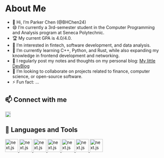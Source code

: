 # About Me

- 👋 Hi, I’m Parker Chen (@BHChen24)
- 😄 I’m currently a 3rd-semester student in the Computer Programming and Analysis program at Seneca Polytechnic.
- 🏆 My current GPA is 4.0/4.0.
- 👀 I’m interested in fintech, software development, and data analysis.
- 🌱 I’m currently learning C++, Python, and Rust, while also expanding my knowledge in frontend development and networking.
- 📝 I regularly post my notes and thoughts on my personal blog: [My little DevBlog](parkerchenca.com)
- 💞️ I’m looking to collaborate on projects related to finance, computer science, or open-source software.
- ⚡ Fun fact: ...

## 📫 Connect with me

<a href='www.linkedin.com/in/parker-chen-ca'><img alt="linkedin" src="https://raw.githubusercontent.com/rahul-jha98/rahul-jha98/561d474902b59c7429ec22bb73e225696c27b202/assets/linkedin.svg" height='18px'/></a>

## 🔨 Languages and Tools

<a href="https://nextjs.org/" target="_blank"> <img src="https://cdn.jsdelivr.net/gh/devicons/devicon@latest/icons/nextjs/nextjs-original-wordmark.svg" alt="next.js" height="42px" /> </a>
<a href="https://nextjs.org/" target="_blank"> <img src="https://cdn.jsdelivr.net/gh/devicons/devicon@latest/icons/nextjs/nextjs-original-wordmark.svg" alt="next.js" height="42px" /> </a>
<a href="https://nextjs.org/" target="_blank"> <img src="https://cdn.jsdelivr.net/gh/devicons/devicon@latest/icons/nextjs/nextjs-original-wordmark.svg" alt="next.js" height="42px" /> </a>
<a href="https://nextjs.org/" target="_blank"> <img src="https://cdn.jsdelivr.net/gh/devicons/devicon@latest/icons/nextjs/nextjs-original-wordmark.svg" alt="next.js" height="42px" /> </a>
<a href="https://nextjs.org/" target="_blank"> <img src="https://cdn.jsdelivr.net/gh/devicons/devicon@latest/icons/nextjs/nextjs-original-wordmark.svg" alt="next.js" height="42px" /> </a>
<a href="https://nextjs.org/" target="_blank"> <img src="https://cdn.jsdelivr.net/gh/devicons/devicon@latest/icons/nextjs/nextjs-original-wordmark.svg" alt="next.js" height="42px" /> </a>
<a href="https://nextjs.org/" target="_blank"> <img src="https://cdn.jsdelivr.net/gh/devicons/devicon@latest/icons/nextjs/nextjs-original-wordmark.svg" alt="next.js" height="42px" /> </a>

